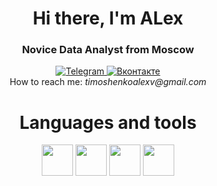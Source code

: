<div id="header" align="center">
	<h1>Hi there, I'm ALex</h1>
	<h3>Novice Data Analyst from Moscow</h3>
  
 <div id="socials" align="center">
	<a href="https://t.me/timoshenkoalex">
		<img src="https://img.shields.io/badge/Telegram-2CA5E0?style=for-the-badge&logo=telegram&logoColor=white" alt="Telegram"/>
	</a>
	<a href="https://vk.com/timoshenkoalexv">
		<img src="https://img.shields.io/badge/вконтакте-%232E87FB.svg?&style=for-the-badge&logo=vk&logoColor=white" alt="Вконтакте"/>
	</a>
</div>
<a>
	How to reach me:
	<i> timoshenkoalexv@gmail.com </i>
</a>
<H1>
	Languages and tools
</H1
 <div id="Languages and tools" align="center">
	<a>
		<img src="https://cdn.jsdelivr.net/gh/devicons/devicon/icons/python/python-original-wordmark.svg" width="50" height="50"/>
	</a>
	<a>
		<img src="https://cdn.jsdelivr.net/gh/devicons/devicon/icons/pycharm/pycharm-original.svg" width="50" height="50"/>
	</a>
	<a>
		<img src="https://cdn.jsdelivr.net/gh/devicons/devicon/icons/postgresql/postgresql-original-wordmark.svg" width="50" height="50"/>
	</a>
	<a>
		<img src="https://cdn.jsdelivr.net/gh/devicons/devicon/icons/matlab/matlab-original.svg" width="50" height="50"/>
	</a>
</div>	

